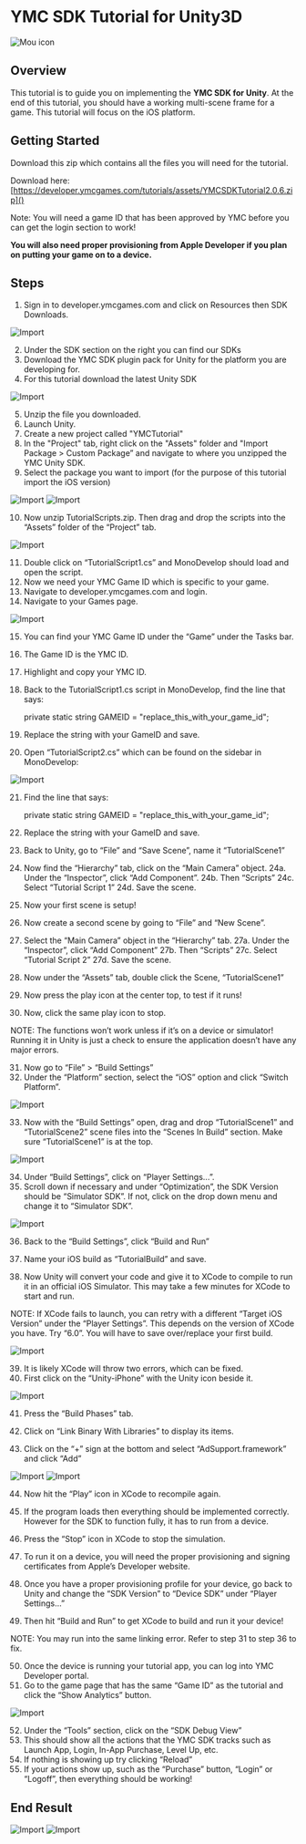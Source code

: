 # YMC SDK Tutorial for Unity3D
![Mou icon](http://developer.ymcgames.com/images/ymc-logo.png)

## Overview

This tutorial is to guide you on implementing the **YMC SDK for Unity**. At the end of this tutorial, you should have a working multi-scene frame for a game. This tutorial will focus on the iOS platform.

## Getting Started

Download this zip which contains all the files you will need for the tutorial.

Download here: [https://developer.ymcgames.com/tutorials/assets/YMCSDKTutorial2.0.6.zip]()

Note: You will need a game ID that has been approved by YMC before you can get the login section to work!

**You will also need proper provisioning from Apple Developer if you plan on putting your game on to a device.**

## Steps

1. Sign in to developer.ymcgames.com and click on Resources then SDK Downloads.

![Import](/images/part1.jpg)

2. Under the SDK section on the right you can find our SDKs
3. Download the YMC SDK plugin pack for Unity for the platform you are developing for.
4. For this tutorial download the latest Unity SDK

![Import](/images/part2.jpg)

5. Unzip the file you downloaded.
6. Launch Unity.
7. Create a new project called "YMCTutorial"
8. In the "Project" tab, right click on the "Assets" folder and "Import Package > Custom Package” and navigate to where you unzipped the YMC Unity SDK.
9. Select the package you want to import (for the purpose of this tutorial import the iOS version)

![Import](/images/part3.jpg)
![Import](/images/part4.png)

10. Now unzip TutorialScripts.zip. Then drag and drop the scripts into the “Assets” folder of the “Project” tab.

![Import](/images/part5.jpg)

11. Double click on “TutorialScript1.cs” and MonoDevelop should load and open the script.
12. Now we need your YMC Game ID which is specific to your game.
13. Navigate to developer.ymcgames.com and login.
14. Navigate to your Games page.

![Import](/images/part6.jpg)

15. You can find your YMC Game ID under the “Game” under the Tasks bar.
16. The Game ID is the YMC ID.
17. Highlight and copy your YMC ID.

18. Back to the TutorialScript1.cs script in MonoDevelop, find the line that says:

	private static string GAMEID = "replace_this_with_your_game_id";
	
19. Replace the string with your GameID and save.

20. Open “TutorialScript2.cs” which can be found on the sidebar in MonoDevelop:

![Import](/images/part7.jpg)

21. Find the line that says:

	private static string GAMEID = "replace_this_with_your_game_id";
	
22. Replace the string with your GameID and save.

23. Back to Unity, go to “File” and “Save Scene”, name it “TutorialScene1”
24. Now find the “Hierarchy” tab, click on the “Main Camera” object.
24a. Under the “Inspector”, click “Add Component”.
24b. Then “Scripts”
24c. Select “Tutorial Script 1”
24d. Save the scene.

25. Now your first scene is setup!

26. Now create a second scene by going to “File” and “New Scene”.
27. Select the “Main Camera” object in the “Hierarchy” tab.
27a. Under the “Inspector”, click “Add Component”
27b. Then “Scripts”
27c. Select “Tutorial Script 2”
27d. Save the scene.
28. Now under the “Assets” tab, double click the Scene, “TutorialScene1”
29. Now press the play icon at the center top, to test if it runs!
30. Now, click the same play icon to stop.

NOTE: The functions won’t work unless if it’s on a device or simulator! Running it in Unity is just a check to ensure the application doesn’t have any major errors.

31. Now go to “File” > “Build Settings”
32. Under the “Platform” section, select the “iOS” option and click “Switch Platform”.

![Import](/images/BuildSettings.jpg)

33. Now with the “Build Settings” open, drag and drop “TutorialScene1” and “TutorialScene2” scene files into the “Scenes In Build” section. Make sure “TutorialScene1” is at the top.

![Import](/images/BuildSettings2.jpg)

34. Under “Build Settings”, click on “Player Settings...”.
35. Scroll down if necessary and under “Optimization”, the SDK Version should be “Simulator SDK”. If not, click on the drop down menu and change it to “Simulator SDK”.

![Import](/images/PlayerSettings.jpg)

36. Back to the “Build Settings”, click “Build and Run”
37. Name your iOS build as “TutorialBuild” and save.

38. Now Unity will convert your code and give it to XCode to compile to run it in an official iOS Simulator. This may take a few minutes for XCode to start and run.

NOTE: If XCode fails to launch, you can retry with a different “Target iOS Version” under the “Player Settings”. This depends on the version of XCode you have. Try “6.0”. You will have to save over/replace your first build.

![Import](/images/PlayerSettings2.jpg)

39. It is likely XCode will throw two errors, which can be fixed.
40. First click on the “Unity-iPhone” with the Unity icon beside it.

![Import](/images/XCodeError.jpg)

41. Press the “Build Phases” tab.
42. Click on “Link Binary With Libraries” to display its items.

43. Click on the “+” sign at the bottom and select “AdSupport.framework” and click “Add”

![Import](/images/BuildSettingList.jpg)
![Import](/images/AdFramework.jpg)

44. Now hit the “Play” icon in XCode to recompile again.
45. If the program loads then everything should be implemented correctly. However for the SDK to function fully, it has to run from a device.
46. Press the “Stop” icon in XCode to stop the simulation.

47. To run it on a device, you will need the proper provisioning and signing certificates from Apple’s Developer website.
48. Once you have a proper provisioning profile for your device, go back to Unity and change the “SDK Version” to “Device SDK” under “Player Settings…”
49. Then hit “Build and Run” to get XCode to build and run it your device!

NOTE: You may run into the same linking error. Refer to step 31 to step 36 to fix.

50. Once the device is running your tutorial app, you can log into YMC Developer portal.
51. Go to the game page that has the same “Game ID” as the tutorial and click the “Show Analytics” button.

![Import](/images/AnalyticsButton.jpg)

52. Under the “Tools” section, click on the “SDK Debug View”
53. This should show all the actions that the YMC SDK tracks such as Launch App, Login, In-App Purchase, Level Up, etc.
54. If nothing is showing up try clicking “Reload”
55. If your actions show up, such as the “Purchase” button, “Login” or “Logoff”, then everything should be working!

## End Result

![Import](/images/Scene1.png)
![Import](/images/Scene2.png)
